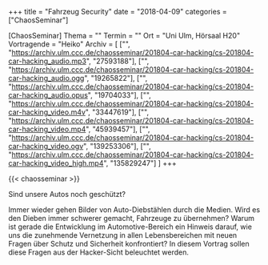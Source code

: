 +++
title = "Fahrzeug Security"
date = "2018-04-09"
categories = ["ChaosSeminar"]

[ChaosSeminar]
Thema = ""
Termin = ""
Ort = "Uni Ulm, Hörsaal H20"
Vortragende = "Heiko"
Archiv = [
	["", "https://archiv.ulm.ccc.de/chaosseminar/201804-car-hacking/cs-201804-car-hacking_audio.mp3", "27593188"],
	["", "https://archiv.ulm.ccc.de/chaosseminar/201804-car-hacking/cs-201804-car-hacking_audio.ogg", "19265822"],
	["", "https://archiv.ulm.ccc.de/chaosseminar/201804-car-hacking/cs-201804-car-hacking_audio.opus", "19704033"],
	["", "https://archiv.ulm.ccc.de/chaosseminar/201804-car-hacking/cs-201804-car-hacking_video.m4v", "33447619"],
	["", "https://archiv.ulm.ccc.de/chaosseminar/201804-car-hacking/cs-201804-car-hacking_video.mp4", "45939457"],
	["", "https://archiv.ulm.ccc.de/chaosseminar/201804-car-hacking/cs-201804-car-hacking_video.ogv", "139253306"],
	["", "https://archiv.ulm.ccc.de/chaosseminar/201804-car-hacking/cs-201804-car-hacking_video_high.mp4", "135829247"]
	]
+++

{{< chaosseminar >}}

Sind unsere Autos noch geschützt?

Immer wieder gehen Bilder von Auto-Diebstählen durch die Medien. Wird es den Dieben immer schwerer gemacht, Fahrzeuge zu übernehmen? Warum ist gerade die Entwicklung im Automotive-Bereich ein Hinweis darauf, wie uns die zunehmende Vernetzung in allen Lebensbereichen mit neuen Fragen über Schutz und Sicherheit konfrontiert? In diesem Vortrag sollen diese Fragen aus der Hacker-Sicht beleuchtet werden.
